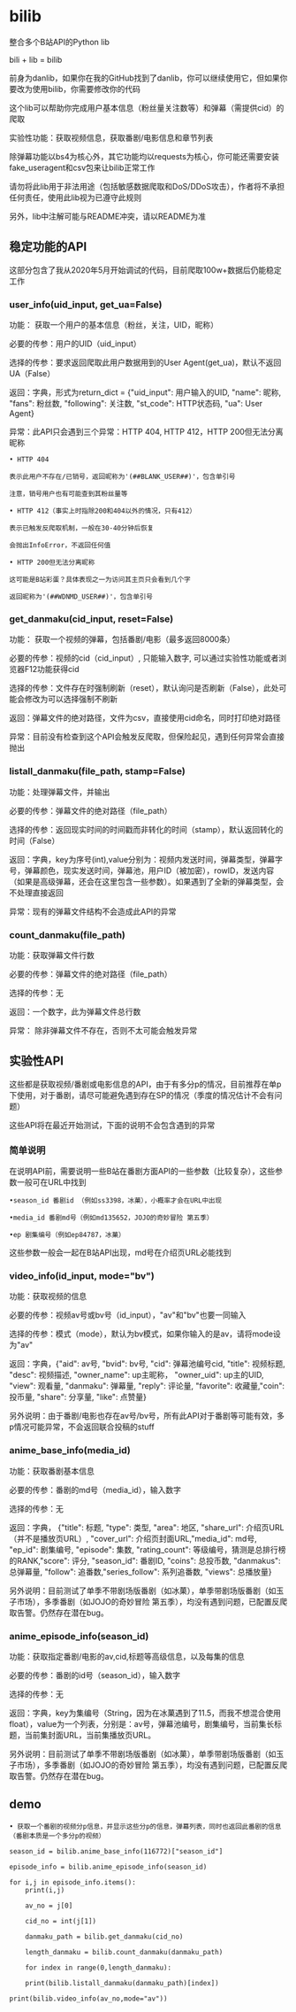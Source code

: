 # bilib

整合多个B站API的Python lib

bili + lib = bilib

前身为danlib，如果你在我的GitHub找到了danlib，你可以继续使用它，但如果你要改为使用bilib，你需要修改你的代码

这个lib可以帮助你完成用户基本信息（粉丝量关注数等）和弹幕（需提供cid）的爬取

实验性功能：获取视频信息，获取番剧/电影信息和章节列表

除弹幕功能以bs4为核心外，其它功能均以requests为核心，你可能还需要安装fake_useragent和csv包来让bilib正常工作

请勿将此lib用于非法用途（包括敏感数据爬取和DoS/DDoS攻击），作者将不承担任何责任，使用此lib视为已遵守此规则

另外，lib中注解可能与README冲突，请以README为准



## 稳定功能的API

这部分包含了我从2020年5月开始调试的代码，目前爬取100w+数据后仍能稳定工作



### user_info(uid_input, get_ua=False)

功能： 获取一个用户的基本信息（粉丝，关注，UID，昵称）

必要的传参：用户的UID（uid_input）

选择的传参：要求返回爬取此用户数据用到的User Agent(get_ua)，默认不返回UA（False）

返回：字典，形式为return_dict = {"uid_input": 用户输入的UID, "name": 昵称, "fans": 粉丝数, "following": 关注数, "st_code": HTTP状态码, "ua": User Agent}

异常：此API只会遇到三个异常：HTTP 404, HTTP 412，HTTP 200但无法分离昵称

	• HTTP 404
  
    表示此用户不存在/已销号，返回昵称为'(##BLANK_USER##)'，包含单引号
    
    注意，销号用户也有可能查到其粉丝量等
    
	• HTTP 412（事实上时指除200和404以外的情况，只有412）
  
    表示已触发反爬取机制，一般在30-40分钟后恢复
    
    会抛出InfoError，不返回任何值
  
	• HTTP 200但无法分离昵称
  
    这可能是B站彩蛋？具体表现之一为访问其主页只会看到几个字
    
    返回昵称为'(##WDNMD_USER##)'，包含单引号
    


### get_danmaku(cid_input, reset=False)

功能： 获取一个视频的弹幕，包括番剧/电影（最多返回8000条）

必要的传参：视频的cid（cid_input）, 只能输入数字, 可以通过实验性功能或者浏览器F12功能获得cid

选择的传参：文件存在时强制刷新（reset），默认询问是否刷新（False），此处可能会修改为可以选择强制不刷新

返回：弹幕文件的绝对路径，文件为csv，直接使用cid命名，同时打印绝对路径

异常：目前没有检查到这个API会触发反爬取，但保险起见，遇到任何异常会直接抛出



### listall_danmaku(file_path, stamp=False)

功能：处理弹幕文件，并输出

必要的传参：弹幕文件的绝对路径（file_path）

选择的传参：返回现实时间的时间戳而非转化的时间（stamp），默认返回转化的时间（False）

返回：字典，key为序号(int),value分别为：视频内发送时间，弹幕类型，弹幕字号，弹幕颜色，现实发送时间，弹幕池，用户ID（被加密），rowID，发送内容（如果是高级弹幕，还会在这里包含一些参数）。如果遇到了全新的弹幕类型，会不处理直接返回

异常：现有的弹幕文件结构不会造成此API的异常



### count_danmaku(file_path)

功能：获取弹幕文件行数

必要的传参：弹幕文件的绝对路径（file_path）

选择的传参：无

返回：一个数字，此为弹幕文件总行数

异常： 除非弹幕文件不存在，否则不太可能会触发异常



## 实验性API

这些都是获取视频/番剧或电影信息的API，由于有多分p的情况，目前推荐在单p下使用，对于番剧，请尽可能避免遇到存在SP的情况（季度的情况估计不会有问题）

这些API将在最近开始测试，下面的说明不会包含遇到的异常

### 简单说明

在说明API前，需要说明一些B站在番剧方面API的一些参数（比较复杂），这些参数一般可在URL中找到

	•season_id 番剧id （例如ss3398，冰菓），小概率才会在URL中出现

	•media_id 番剧md号（例如md135652，JOJO的奇妙冒险 第五季）

	•ep 剧集编号（例如ep84787，冰菓）
	
这些参数一般会一起在B站API出现，md号在介绍页URL必能找到
	


### video_info(id_input, mode="bv")

功能：获取视频的信息

必要的传参：视频av号或bv号（id_input），"av"和"bv"也要一同输入

选择的传参：模式（mode），默认为bv模式，如果你输入的是av，请将mode设为"av"

返回：字典，{"aid": av号, "bvid": bv号, "cid": 弹幕池编号cid, "title": 视频标题, "desc": 视频描述, "owner_name": up主昵称， "owner_uid": up主的UID, "view": 观看量, "danmaku": 弹幕量, "reply": 评论量, "favorite": 收藏量,"coin": 投币量, "share": 分享量, "like": 点赞量}

另外说明：由于番剧/电影也存在av号/bv号，所有此API对于番剧等可能有效，多p情况可能异常，不会返回联合投稿的stuff



### anime_base_info(media_id)

功能：获取番剧基本信息

必要的传参：番剧的md号（media_id），输入数字

选择的传参：无

返回：字典， {"title": 标题, "type": 类型, "area": 地区, "share_url": 介绍页URL（并不是播放页URL）, "cover_url": 介绍页封面URL,"media_id": md号, "ep_id": 剧集编号, "episode": 集数, "rating_count": 等级编号，猜测是总排行榜的RANK,"score": 评分, "season_id": 番剧ID, "coins": 总投币数, "danmakus": 总弹幕量, "follow": 追番数,"series_follow": 系列追番数, "views": 总播放量}

另外说明：目前测试了单季不带剧场版番剧（如冰菓），单季带剧场版番剧（如玉子市场），多季番剧（如JOJO的奇妙冒险 第五季），均没有遇到问题，已配置反爬取告警。仍然存在潜在bug。



### anime_episode_info(season_id)

功能：获取指定番剧/电影的av,cid,标题等高级信息，以及每集的信息

必要的传参：番剧的id号（season_id），输入数字

选择的传参：无

返回：字典，key为集编号（String，因为在冰菓遇到了11.5，而我不想混合使用float），value为一个列表，分别是：av号，弹幕池编号，剧集编号，当前集长标题，当前集封面URL，当前集播放页URL。

另外说明：目前测试了单季不带剧场版番剧（如冰菓），单季带剧场版番剧（如玉子市场），多季番剧（如JOJO的奇妙冒险 第五季），均没有遇到问题，已配置反爬取告警。仍然存在潜在bug。

## demo

	• 获取一个番剧的视频分p信息，并显示这些分p的信息，弹幕列表，同时也返回此番剧的信息（番剧本质是一个多分p的视频）
	
	season_id = bilib.anime_base_info(116772)["season_id"]
	
	episode_info = bilib.anime_episode_info(season_id)
	
	for i,j in episode_info.items():
	    print(i,j)
	    
	    av_no = j[0]
	    
	    cid_no = int(j[1])
	    
	    danmaku_path = bilib.get_danmaku(cid_no)
	    
	    length_danmaku = bilib.count_danmaku(danmaku_path)
	    
	    for index in range(0,length_danmaku):
	    
		print(bilib.listall_danmaku(danmaku_path)[index])
		
	print(bilib.video_info(av_no,mode="av"))




